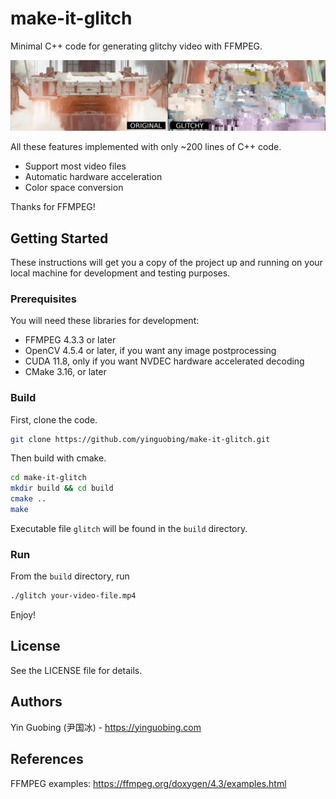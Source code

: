 # make-it-glitch
Minimal C++ code for generating glitchy video with FFMPEG.

![Sample - The Wandering Earth 2](doc/wandering_earch_2.jpg)

All these features implemented with only ~200 lines of C++ code.
- Support most video files
- Automatic hardware acceleration
- Color space conversion

Thanks for FFMPEG!

## Getting Started

These instructions will get you a copy of the project up and running on your local machine for development and testing purposes.

### Prerequisites
You will need these libraries for development:
- FFMPEG 4.3.3 or later
- OpenCV 4.5.4 or later, if you want any image postprocessing
- CUDA 11.8, only if you want NVDEC hardware accelerated decoding
- CMake 3.16, or later

### Build
First, clone the code.
```bash
git clone https://github.com/yinguobing/make-it-glitch.git
```

Then build with cmake.
```bash
cd make-it-glitch
mkdir build && cd build
cmake ..
make
```

Executable file `glitch` will be found in the `build` directory.

### Run
From the `build` directory, run
```bash
./glitch your-video-file.mp4
```

Enjoy!

## License
See the LICENSE file for details.

## Authors
Yin Guobing (尹国冰) - https://yinguobing.com

## References
FFMPEG examples: https://ffmpeg.org/doxygen/4.3/examples.html
